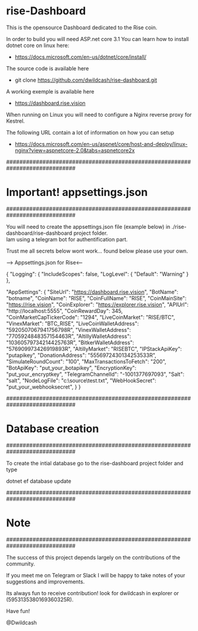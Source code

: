 ﻿# rise-Dashboard

This is the opensource Dashboard dedicated to the Rise coin.

In order to build you will need ASP.net core 3.1
You can learn how to install dotnet core on linux here:
- https://docs.microsoft.com/en-us/dotnet/core/install/

The source code is available here
- git clone https://github.com/dwildcash/rise-dashboard.git

A working exemple is available here
- https://dashboard.rise.vision


When running on Linux you will need to configure a Nginx reverse proxy for Kestrel.

The following URL contain a lot of information on how you can setup

- https://docs.microsoft.com/en-us/aspnet/core/host-and-deploy/linux-nginx?view=aspnetcore-2.0&tabs=aspnetcore2x


#############################################################################
# Important! appsettings.json
#############################################################################

You will need to create the appsettings.json file (example below) in ./rise-dashboard/rise-dashboard project folder.  
Iam using a telegram bot for authentification part. 

Trust me all secrets below wont work... found below please use your own.


--> Appsettings.json for Rise<--

{
  "Logging": {
    "IncludeScopes": false,
    "LogLevel": {
      "Default": "Warning"
    }
  },

  "AppSettings": {
    "SiteUrl": "https://dashboard.rise.vision",
    "BotName": "botname",
    "CoinName": "RISE",
    "CoinFullName": "RISE",
    "CoinMainSite": "https://rise.vision",
    "CoinExplorer": "https://explorer.rise.vision",
    "APIUrl": "http://localhost:5555",
    "CoinRewardDay": 345,
    "CoinMarketCapTickerCode": "1294",
    "LiveCoinMarket": "RISE/BTC",
    "VinexMarket": "BTC_RISE",
    "LiveCoinWalletAddress": "5920507067941756798R",
    "VinexWalletAddress": "7705924848357154463R",
    "AltillyWalletAddress": "10360579734214425763R",
    "BitkerWalletAddress": "576909973426919893R",
    "AltillyMarket": "RISEBTC",
    "IPStackApiKey": "putapikey",
    "DonationAddress": "5556972430134253533R",
    "SimulateRoundCount": "100",
    "MaxTransactionsToFetch": "200",
    "BotApiKey": "put_your_botapikey",
    "EncryptionKey": "put_your_encryptkey",
    "TelegramChannelId": "-1001377697093",
    "Salt": "salt",
    "NodeLogFile": "c:\\source\\test.txt",
    "WebHookSecret": "put_your_webhooksecret",
  }
}


#############################################################################
# Database creation
#############################################################################

To create the intial database go to the rise-dashboard project folder and type

dotnet ef database update


#############################################################################
# Note
#############################################################################

The success of this project depends largely on the contributions of the community. 

If you meet me on Telegram or Slack I will be happy to take notes of your suggestions and improvements.

Its always fun to receive contribution! look for dwildcash in explorer or (5953135380169360325R).

Have fun!

@Dwildcash